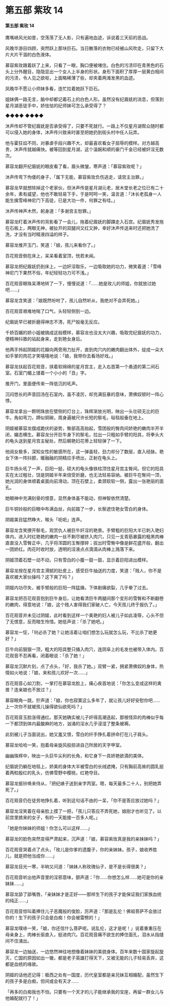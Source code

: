 # 第五部 紫玫 14

#### 第五部 紫玫 14

鹰嘴峡风光如昔，空荡荡了无人影，只有遍地血迹，诉说着三天前的恶战。

风晚华游目四顾，突然跃上那块巨石。当日散落的衣物已经被山风吹走，只留下大片大片干涸的白色液体。

慕容紫玫跟着跃了上来，只看了一眼，胸口便被堵住。白色的污渍印在青黑色的石头上分外醒目，隐隐显出一个女人上半身的形状。身形下面积了厚厚一层黄白相间的污渍，令人见之欲呕，上面略稀薄了些，却夹着两滩发黑的血迹。

凤晚华不愿让小师妹多看，连忙拉着她跃下巨石。

姐妹俩一路无言，脑中却都记着石上的白色人形。虽然没有纪眉妩的消息，但落到星月湖恶徒手中，娇怯怯的纪师妹可怎么承受得了？

◆◆◆◆ ◆◆◆◆

沐声传却不管纪眉妩是否承受得了，只要不死就行。一路上不仅星月湖帮众随时都可以侵入她的身体，沐声传兴致来时甚至把她扔到街头村中任人玩弄。

他与霍狂焰不同，对暴虐手段兴趣不大，却最喜欢看女子屈辱的模样。对方越高贵，沐声传就越痛快。被等回到星月湖，这个温婉和顺的豪门千金已经被奸淫无数次。

慕容龙翻开纪眉妩的眼皮看了看，眉头微皱，寒声道：「慕容紫玫呢？」

沐声传弯下佝偻的身子，「属下无能，慕容紫玫负伤逃走，请宫主治罪。」

慕容龙早就想除掉这个老家伙，但沐声传是星月湖元老，居木堂长老之位已有二十余年，素有威望，他也不敢轻易下手，于是呵呵一笑，温言道：「沐长老孤身一人能生擒雪峰神尼门下高徒，已是大功一件，何罪之有哇。」

沐声传神声木然，躬身道：「多谢宫主恕罪。」

慕容龙盯着沐声传的背影看了一会儿，拖着纪眉妩的脚踝走入石宫。纪眉妩秀发拖在石板上，两眼无神，被扯开的双腿间又红又肿，幸好沐声传送来时还把她洗了洗，才没有当时精液四溢的样子。

慕容龙推开玉门，笑道：「娘，孩儿来看你了。」

百花观音倒在床上，呆呆看着室顶，恍若未闻。

慕容龙把纪眉妩扔到床上，一边奸淫取乐，一边吸取她的功力，微笑着道：「雪峰神尼门下果然不俗，年纪轻轻功力可不浅。」

百花观音眼珠呆滞地转了一下，慢慢说道：「……她是玫儿的师姐，你就放过她吧……」

慕容龙含笑道：「娘既然吩咐了，孩儿自然听从，我绝对不会弄死她。」

百花观音艰难地喘了口气，头轻轻侧到一边。

纪眉妩早已被折磨得神志不清，死尸般毫无反应。

千娇百媚的娇小姐被搞成这般模样，慕容龙也没太大兴趣，吸取完纪眉妩的功力，便精神抖擞的站起身来，走到艳女身后。

他两手拎起阴姬的花瓣向两旁用力扯开，直到肉穴内的嫩肉翻出体外，绽成一朵大如手掌的肉花才笑嘻嘻地说：「娘，我带你去看场好戏。」

慕容龙扶起百花观音，挟着软绵绵的星月宫主，走入右首第一个甬道的第二间石室。石室门楣上镂着一个小小的「丑」字。

推开门，里面便传来一阵低沉的吼声。

沉闷悠长的声音回汤在石室内，虽不凌厉，却充满狂暴的意味，萧佛奴顿时一阵心悸。

慕容龙拿出一颗明珠放在壁侧的灯台上，珠辉渐放光明，映出一头壮硕无比的巨牛。角如弯刀，蹄似铜碗，周身遍被尺许长短的鬃毛，毡毯般垂在地上。

阴姬被慕容龙摆成跪伏的姿势，臀部高高抬起，雪团般的臀肉间娇艳的嫩肉半开半闭，媚态横生。慕容龙分开巨牛身下的鬃毛，拉出一只粗如手臂的阳具，将拳头大的龟头送到星月宫主秘处，然后朝艳妇花蒂上轻轻弹了一下。

他阅女极多，深知女性的敏感所在，这一弹虽轻，劲力却分了数层，直入经脉。艳女下体一阵抖颤，暖融融的阴精应手喷出，正射在龟头上。

巨牛扬头吼了一声，巨阳一挺，硕大的龟头像铁柱顶住星月宫主臀间。但它的阳具实在太过粗壮，饶是阴姬半年来倍受折磨，也无法轻易容纳。被巨牛在臀间一顶，她光润的身体顺着桌面向前滑动，顶在石壁上，柔颈软软一侧，露出一张艳丽的面孔。

她眼神中充满刻骨的恨意，显然身体虽不能动，但神智依然清楚。

巨牛铜铃般的巨眼中布满血丝，向前踏了一步，长鬃遮住艳女雪白的身体。

阴姬美目猛然睁大，喉头「呃呃」连声。

慕容龙含笑撩开鬃毛，观赏仇人被巨牛奸淫的艳景。手臂粗的巨阳大半已刺入艳妇体内，进入时红艳艳的嫩肉一丝不剩尽被挤入肉穴，只见一支青筋暴露的粗黑肉棒直直没入雪臀正中，几乎将浑圆的玉臀撑碎；拔出时雪臀中像是鲜花盛开般，翻出一团娇红。肉花时收时放，透明的淫液点点滴滴从肉棒上溅落下来。

阴姬顶着石壁一动不动，只有雪白的小腹一鼓一鼓，显示着巨阳进出模样。

慕容龙按在星月宫主滑腻的肚皮上，感受巨牛抽送的力度，笑道：「贱人，你不是喜欢被大家伙操吗？这下爽了吗？」

阴姬内功尽失，被手臂般的巨阳一阵猛捅，下体剧痛欲裂，几乎晕了过去。

慕容龙把百花观音抱到巨牛身后，让她看清巨牛两腿间那个变形的雪臀和不断翻卷的嫩肉，得意地说：「娘，这个贱人害得我们家破人亡，今天孩儿终于报仇了。」

百花观音并未见过阴姬，此时看到这样一个美艳的妇人被儿子如此凌辱，心头不但了无恨意，反而暗生怜惜。她低声说：「杀了她吧。」

慕容龙一怔，「何必杀了她？让她活着让咱们想怎么玩就怎么玩，不比杀了她更好？」

巨牛向前狠狠一顶，粗大的阳具整只捅入肉穴，连阴阜上的毛发也被带入体内。百花观音不忍再看，闭着眼说：「杀了她！」

慕容龙沉默片刻，点了点头，「好，我杀了她。」双臂一紧，拥紧萧佛奴的身体，热情如火地说：「娘，来和孩儿欢好一次……」

百花观音心如刀割，一掌打在慕容龙脸上，痛心疾首地说：「你怎么变成这样的禽兽？连亲娘也不放过？」

慕容眼角一跳，狞声道：「娘，你也寂寞这么多年了，就让孩儿好好安慰你吧……上一次你不就被孩儿操得欲仙欲死吗？」

百花观音玉脸涨得通红。那天她确实被儿子奸得高潮迭起，那根怪异的肉棒似乎每一下都顶到体内最酸麻的地方，汹涌的淫水几乎浸湿了整条被褥。

此刻被儿子当面说出，她又羞又恨，雪白的纤手挣扎着拼命打在儿子肩头。

慕容龙哈哈一笑，抱着母亲旋风般掠进自己所居的天字甲室。

幽幽珠辉中，映出一头巨牛尖利的长角，和它身下一具娇艳欲滴的美体。

纪眉妩仍躺在地毯上，娇美的身体大半被雪白的长绒遮掩，只有胸前高耸的圆乳挺着两粒殷红的乳头，仿佛雪野中樱桃，红艳夺目。

慕容龙振铃唤来侍从，「把纪婊子送到亲字丙室。嗯，每天最多二十人，别把她弄死了。」

百花观音仍在徒劳地挣扎着，听到这句话不由的一呆，「你不是答应放过她吗？」

慕容龙淫笑着在母亲脸上摸了一把，「孩儿只答应不弄死她，娘刚才也听见了。以前宫里掳来的女子，有的一天能接一百多人呢。」

「她是你妹妹的师姐！你怎么可以这样……」

慕容龙的脸色突然变得严肃起来，沉声道：「娘，慕容紫玫真是我的亲妹妹吗？」

百花观音哭着点了点头，「玫儿是你爹的遗腹子，你的亲妹妹。孩子，娘收养胜儿，就是把他当成你……」

慕容龙目光一寒，半晌又问道：「妹妹人称玫瑰仙子，是不是长得很美？」

百花观音听出他声音里的淫邪意味，颤声道：「你……你想怎么样……她可是你的亲妹妹……」

慕容龙舔了舔嘴唇，「亲妹妹才是正好——那样生下的孩子才能保证我们家族血统的纯正……」

百花观音惊叫着捧住儿子恶魔般的俊脸，厉声道：「那是乱伦！佛祖菩萨不会放过你的！生下的孩子只会是白痴！你会被雷劈的！」

慕容龙噗哧一笑，「娘，你还信什么菩萨呢。说乱伦，这才是呢！」说着重重压在母亲身上，肉棒长驱直入，挺进肉穴。百花观音痛不欲生的捧住面孔，泪水从指缝间不住涌出。

慕容龙一边抽送，一边悠然神往地想像着妹妹的美貌身体。百年来数十国家旋起旋灭，亡国的原因如出一辙，都是老子英雄打得天下，又被无能的儿子轻易丢弃，这都是血统的缘故。

阴姬的话他还记得：极西之处有一国度，历代皇室都是亲兄妹互相婚配，虽然生下的孩子多是白痴，但间或会有天才……

「再多的白痴我也不怕，只要有一个天才的儿子能继承我的宝座，再留一群女儿与他婚配就行了！」

